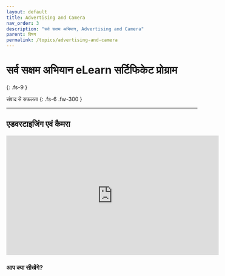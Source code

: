 ```yaml
---
layout: default
title: Advertising and Camera
nav_order: 3
description: "सर्व सक्षम अभियान, Advertising and Camera"
parent: विषय
permalink: /topics/advertising-and-camera
---
```


# सर्व सक्षम अभियान eLearn सर्टिफिकेट प्रोग्राम
{: .fs-9 }

संवाद से सफलता
{: .fs-6 .fw-300 }

---

## एडवरटाइजिंग एवं कैमरा


<iframe width="560" height="315" src="https://www.youtube.com/embed/9Jsp85NiRxI" frameborder="0" allow="accelerometer; autoplay; encrypted-media; gyroscope; picture-in-picture" allowfullscreen></iframe>


### आप क्या सीखेंगे?

